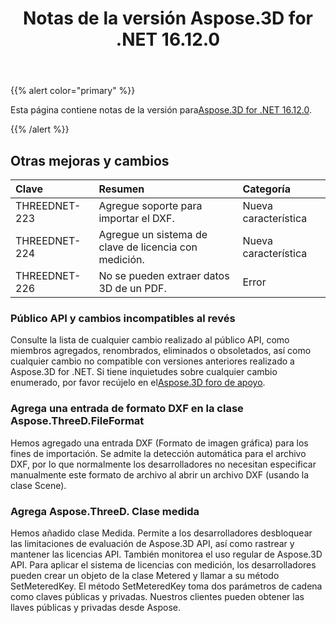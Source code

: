 ﻿---
title: Notas de la versión Aspose.3D for .NET 16.12.0
type: docs
weight: 10
url: /es/net/aspose-3d-for-net-16-12-0-release-notes/
---
{{% alert color="primary" %}} 

Esta página contiene notas de la versión para[Aspose.3D for .NET 16.12.0](https://www.nuget.org/packages/Aspose.3D/16.12.0).

{{% /alert %}} 
## **Otras mejoras y cambios**

|**Clave**|**Resumen**|**Categoría**|
|:- |:- |:- |
|THREEDNET-223|Agregue soporte para importar el DXF.|Nueva característica|
|THREEDNET-224|Agregue un sistema de clave de licencia con medición.|Nueva característica|
|THREEDNET-226|No se pueden extraer datos 3D de un PDF.|Error|
### **Público API y cambios incompatibles al revés**
Consulte la lista de cualquier cambio realizado al público API, como miembros agregados, renombrados, eliminados o obsoletados, así como cualquier cambio no compatible con versiones anteriores realizado a Aspose.3D for .NET. Si tiene inquietudes sobre cualquier cambio enumerado, por favor recújelo en el[Aspose.3D foro de apoyo](https://forum.aspose.com/c/3d/18).
### **Agrega una entrada de formato DXF en la clase Aspose.ThreeD.FileFormat**
Hemos agregado una entrada DXF (Formato de imagen gráfica) para los fines de importación. Se admite la detección automática para el archivo DXF, por lo que normalmente los desarrolladores no necesitan especificar manualmente este formato de archivo al abrir un archivo DXF (usando la clase Scene).
### **Agrega Aspose.ThreeD. Clase medida**
Hemos añadido clase Medida. Permite a los desarrolladores desbloquear las limitaciones de evaluación de Aspose.3D API, así como rastrear y mantener las licencias API. También monitorea el uso regular de Aspose.3D API. Para aplicar el sistema de licencias con medición, los desarrolladores pueden crear un objeto de la clase Metered y llamar a su método SetMeteredKey. El método SetMeteredKey toma dos parámetros de cadena como claves públicas y privadas. Nuestros clientes pueden obtener las llaves públicas y privadas desde Aspose.
